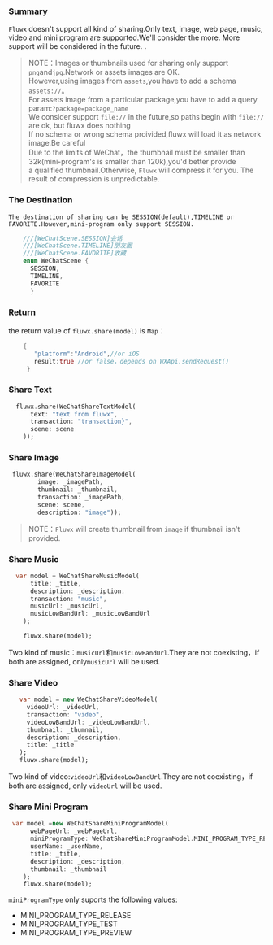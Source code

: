 ### Summary
`Fluwx` doesn't support all kind of sharing.Only text, image, web page,
music, video and mini program are supported.We'll consider the more.
More support will be considered in the future.
.


 >  NOTE：Images or thumbnails used for sharing only support `png`and`jpg`.Network or assets images are OK.<br>
 >  However,using images from `assets`,you have to add a schema `assets://`。<br>
 >  For assets image from  a particular package,you have to add a query param:`?package=package_name`<br>
 >  We consider support `file://` in the future,so paths begin with  `file://` are ok, but fluwx does nothing<br>
 >  If no schema or wrong schema proivided,fluwx will load it as network image.Be careful<br>
 >  Due to the limits of WeChat，the thumbnail must be smaller than 32k(mini-program's is smaller than 120k),you'd better provide <br>
 >  a qualified thumbnail.Otherwise, `Fluwx` will compress it for you. The result of compression is unpredictable.

### The Destination 
    The destination of sharing can be SESSION(default),TIMELINE or FAVORITE.However,mini-program only support SESSION.
```dart
    ///[WeChatScene.SESSION]会话
    ///[WeChatScene.TIMELINE]朋友圈
    ///[WeChatScene.FAVORITE]收藏
    enum WeChatScene {
      SESSION,
      TIMELINE,
      FAVORITE
      }
```
### Return
 the return value of `fluwx.share(model)` is `Map`：
```dart
    {
       "platform":"Android",//or iOS
       result:true //or false，depends on WXApi.sendRequest()
     }
```

### Share Text
```dart
  fluwx.share(WeChatShareTextModel(
      text: "text from fluwx",
      transaction: "transaction}",
      scene: scene
    ));
```
### Share Image
```dart
 fluwx.share(WeChatShareImageModel(
        image: _imagePath,
        thumbnail: _thumbnail,
        transaction: _imagePath,
        scene: scene,
        description: "image"));
```
>  NOTE：`Fluwx` will create thumbnail from `image` if thumbnail isn't provided.

### Share Music
```dart
  var model = WeChatShareMusicModel(
      title: _title,
      description: _description,
      transaction: "music",
      musicUrl: _musicUrl,
      musicLowBandUrl: _musicLowBandUrl
    );

    fluwx.share(model);
```
Two kind of music：`musicUrl`和`musicLowBandUrl`.They are not coexisting，if both are assigned, only`musicUrl` will be used.
### Share Video
```dart
   var model = new WeChatShareVideoModel(
     videoUrl: _videoUrl,
     transaction: "video",
     videoLowBandUrl: _videoLowBandUrl,
     thumbnail: _thumnail,
     description: _description,
     title: _title
   );
   fluwx.share(model);
```
Two kind of video:`videoUrl`和`videoLowBandUrl`.They are not coexisting，if both are assigned, only `videoUrl` will be used.
### Share Mini Program
```dart
 var model =new WeChatShareMiniProgramModel(
      webPageUrl: _webPageUrl,
      miniProgramType: WeChatShareMiniProgramModel.MINI_PROGRAM_TYPE_RELEASE,
      userName: _userName,
      title: _title,
      description: _description,
      thumbnail: _thumbnail
    );
    fluwx.share(model);
```
`miniProgramType` only suports the following values:
* MINI_PROGRAM_TYPE_RELEASE
* MINI_PROGRAM_TYPE_TEST
* MINI_PROGRAM_TYPE_PREVIEW

